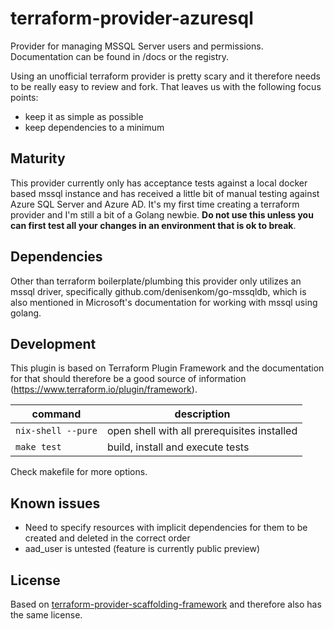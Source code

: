 # terraform-provider-azuresql
Provider for managing MSSQL Server users and permissions. Documentation can be found in /docs or the registry.

Using an unofficial terraform provider is pretty scary and it therefore needs to be really easy to review and fork. That leaves us with the following focus points:
- keep it as simple as possible
- keep dependencies to a minimum

## Maturity
This provider currently only has acceptance tests against a local docker based mssql instance and has received a little bit of manual testing against Azure SQL Server and Azure AD. It's my first time creating a terraform provider and I'm still a bit of a Golang newbie. **Do not use this unless you can first test all your changes in an environment that is ok to break**.

## Dependencies
Other than terraform boilerplate/plumbing this provider only utilizes an mssql driver, specifically github.com/denisenkom/go-mssqldb, which is also mentioned in Microsoft's documentation for working with mssql using golang.

## Development
This plugin is based on Terraform Plugin Framework and the documentation for that should therefore be a good source of information (https://www.terraform.io/plugin/framework).

command | description
---|---
`nix-shell --pure` | open shell with all prerequisites installed  
`make test` | build, install and execute tests

Check makefile for more options.

## Known issues
- Need to specify resources with implicit dependencies for them to be created and deleted in the correct order
- aad_user is untested (feature is currently public preview)

## License
Based on [terraform-provider-scaffolding-framework](https://github.com/hashicorp/terraform-provider-scaffolding-framework) and therefore also has the same license.
